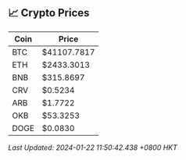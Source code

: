 ## 📈 Crypto Prices

| Coin | Price |
| ---- | ----- |
| BTC | $41107.7817 |
| ETH | $2433.3013 |
| BNB | $315.8697 |
| CRV | $0.5234 |
| ARB | $1.7722 |
| OKB | $53.3253 |
| DOGE | $0.0830 |

_Last Updated: 2024-01-22 11:50:42.438 +0800 HKT_